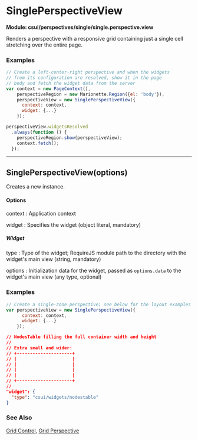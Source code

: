 # SinglePerspectiveView

**Module: csui/perspectives/single/single.perspective.view**

Renders a perspective with a responsive grid containing just a single cell
stretching over the entire page.

### Examples

```javascript
// Create a left-center-right perspective and when the widgets
// from its configuration are resolved, show it in the page
// body and fetch the widget data from the server
var context = new PageContext(),
    perspectiveRegion = new Marionette.Region({el: 'body'}),
    perspectiveView = new SinglePerspectiveView({
      context: context,
      widget: {...}
    });

perspectiveView.widgetsResolved
  .always(function () {
    perspectiveRegion.show(perspectiveView);
    context.fetch();
  });
```

---
## SinglePerspectiveView(options)

Creates a new instance.

#### Options

context
: Application context

widget
: Specifies the widget (object literal, mandatory)

##### Widget

type
: Type of the widget; RequireJS module path to the directory with the widget's main
  view (string, mandatory)

options
: Initialization data for the widget, passed as `options.data` to the widget's main
  view (any type, optional)

### Examples

```javascript
// Create a single-zone perspective; see below for the layout examples
var perspectiveView = new SinglePerspectiveView({
      context: context,
      widget: {...}
    });
```

```json
// NodesTable filling the full container width and height
//
// Extra small and wider:
// +---------------------+
// |                     |
// |                     |
// |                     |
// |                     |
// +---------------------+
//
"widget": {
  "type": "csui/widgets/nodestable"
}
```

### See Also

[Grid Control](../../controls/grid/grid.md),
[Grid Perspective](../grid/grid.perspective.md)
